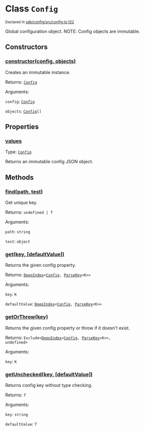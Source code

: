 # Class `Config`
<sub>Declared in [sdk/config/src/config.ts:122](https://github.com/dxos/dxos/blob/d2aae6ea4/packages/sdk/config/src/config.ts#L122)</sub>


Global configuration object.
NOTE: Config objects are immutable.

## Constructors
### [constructor(config, objects)](https://github.com/dxos/dxos/blob/d2aae6ea4/packages/sdk/config/src/config.ts#L129)


Creates an immutable instance.

Returns: <code>[Config](/api/@dxos/config/classes/Config)</code>

Arguments: 

`config`: <code>[Config](/api/@dxos/config/interfaces/Config)</code>

`objects`: <code>[Config](/api/@dxos/config/interfaces/Config)[]</code>



## Properties
### [values](https://github.com/dxos/dxos/blob/d2aae6ea4/packages/sdk/config/src/config.ts#L136)
Type: <code>[Config](/api/@dxos/config/interfaces/Config)</code>

Returns an immutable config JSON object.


## Methods
### [find(path, test)](https://github.com/dxos/dxos/blob/d2aae6ea4/packages/sdk/config/src/config.ts#L157)


Get unique key.

Returns: <code>undefined | T</code>

Arguments: 

`path`: <code>string</code>

`test`: <code>object</code>


### [get(key, \[defaultValue\])](https://github.com/dxos/dxos/blob/d2aae6ea4/packages/sdk/config/src/config.ts#L147)


Returns the given config property.

Returns: <code>[DeepIndex](/api/@dxos/config/types/DeepIndex)&lt;[Config](/api/@dxos/config/interfaces/Config), [ParseKey](/api/@dxos/config/types/ParseKey)&lt;K&gt;&gt;</code>

Arguments: 

`key`: <code>K</code>

`defaultValue`: <code>[DeepIndex](/api/@dxos/config/types/DeepIndex)&lt;[Config](/api/@dxos/config/interfaces/Config), [ParseKey](/api/@dxos/config/types/ParseKey)&lt;K&gt;&gt;</code>


### [getOrThrow(key)](https://github.com/dxos/dxos/blob/d2aae6ea4/packages/sdk/config/src/config.ts#L180)


Returns the given config property or throw if it doesn't exist.

Returns: <code>Exclude&lt;[DeepIndex](/api/@dxos/config/types/DeepIndex)&lt;[Config](/api/@dxos/config/interfaces/Config), [ParseKey](/api/@dxos/config/types/ParseKey)&lt;K&gt;&gt;, undefined&gt;</code>

Arguments: 

`key`: <code>K</code>


### [getUnchecked(key, \[defaultValue\])](https://github.com/dxos/dxos/blob/d2aae6ea4/packages/sdk/config/src/config.ts#L171)


Returns config key without type checking.

Returns: <code>T</code>

Arguments: 

`key`: <code>string</code>

`defaultValue`: <code>T</code>


